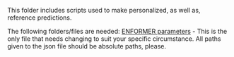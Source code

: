 This folder includes scripts used to make personalized, as well as, reference predictions. 

The following folders/files are needed:
[ENFORMER parameters](./metadata/enformer_parameters.json) - This is the only file that needs changing to suit your specific circumstance. All paths given to the json file should be absolute paths, please.
